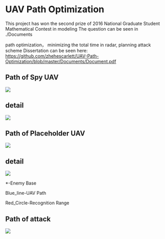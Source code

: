 # UAV Path Optimization
This project has won the second prize of 2016 National Graduate Student Mathematical Contest in modeling
The question can be seen in ./Documents

path optimization， minimizing the total time in radar, planning attack scheme
Dissertation can be seen here:
https://github.com/zhehescarlett/UAV-Path-Optimization/blob/master/Documents/Document.pdf

## Path of Spy UAV

![](https://github.com/zhehescarlett/UAV-Path-Optimization/blob/master/pic/pic1.JPG?raw=true)

## detail

![](https://github.com/zhehescarlett/UAV-Path-Optimization/blob/master/pic/path1.JPG?raw=true)

## Path of Placeholder UAV

![](https://github.com/zhehescarlett/UAV-Path-Optimization/blob/master/pic/pic2.JPG?raw=true)

## detail

![](https://github.com/zhehescarlett/UAV-Path-Optimization/blob/master/pic/path2.JPG?raw=true)

\*-Enemy Base

Blue_line-UAV Path

Red_Circle-Recognition Range

## Path of attack

![](https://github.com/zhehescarlett/UAV-Path-Optimization/blob/master/pic/pic3.JPG?raw=true)
